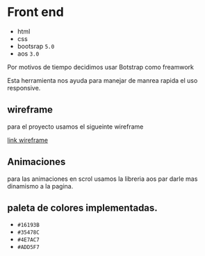 # Front end

- html
- css
- bootsrap ``5.0``  
- aos ``3.0``

<p> Por motivos de tiempo decidimos usar Botstrap  como freamwork 
<p>Esta herramienta nos ayuda para  manejar de manrea rapida el uso responsive. 

## wireframe 

<p> para el proyecto usamos el sigueinte wireframe 

[ link wireframe ](https://app.uizard.io/p/6608f21e)


## Animaciones 

<p> para las animaciones en scrol usamos la libreria aos  par darle  mas dinamismo a  la pagina.


## paleta de colores  implementadas.

-  `#16193B`
-  `#35478C`
-  `#4E7AC7`
-  `#ADD5F7`

